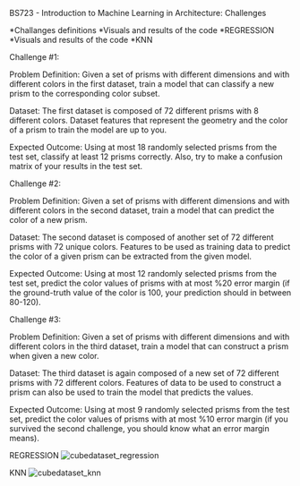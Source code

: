 BS723 - Introduction to Machine Learning in Architecture: Challenges

*Challanges definitions
*Visuals and results of the code *REGRESSION
*Visuals and results of the code *KNN

Challenge #1:

Problem Definition:
Given a set of prisms with different dimensions and with different colors in
the first dataset, train a model that can classify a new prism to the
corresponding color subset.


Dataset:
The first dataset is composed of 72 different prisms with 8 different colors.
Dataset features that represent the geometry and the color of a prism to train
the model are up to you.


Expected Outcome:
Using at most 18 randomly selected prisms from the test set, classify at least
12 prisms correctly. Also, try to make a confusion matrix of your results in the
test set.



Challenge #2:


Problem Definition:
Given a set of prisms with different dimensions and with different colors in
the second dataset, train a model that can predict the color of a new prism.


Dataset:
The second dataset is composed of another set of 72 different prisms with 72
unique colors. Features to be used as training data to predict the color of a
given prism can be extracted from the given model.


Expected Outcome:
Using at most 12 randomly selected prisms from the test set, predict the color
values of prisms with at most %20 error margin (if the ground-truth value of
the color is 100, your prediction should in between 80-120).


Challenge #3:

Problem Definition:
Given a set of prisms with different dimensions and with different colors in
the third dataset, train a model that can construct a prism when given a new
color.


Dataset:
The third dataset is again composed of a new set of 72 different prisms with
72 different colors. Features of data to be used to construct a prism can also
be used to train the model that predicts the values.


Expected Outcome:
Using at most 9 randomly selected prisms from the test set, predict the color
values of prisms with at most %10 error margin (if you survived the second
challenge, you should know what an error margin means).

REGRESSION
![cubedataset_regression](https://user-images.githubusercontent.com/103535917/187028382-68f1663f-d9f6-4d20-a757-bd62fc563966.jpg)

KNN
![cubedataset_knn](https://user-images.githubusercontent.com/103535917/187028542-2da11516-f710-4c69-8e67-f1bd9f8acfce.jpg)
